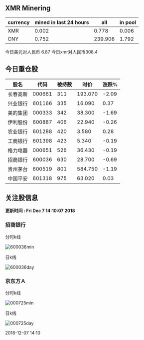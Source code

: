 ## XMR Minering

|currency|mined in last 24 hours|all|in pool|
|---|---|---|---|
|XMR|0.002|0.778|0.006|
|CNY|0.752|239.906|1.792|

今日美元对人民币 6.87	今日xmr对人民币308.4


## 今日重仓股 

|股名|代码|被持数|时价|涨跌%|
|---|---|---|---|---|
|长春高新|000661|311|193.070|-2.09|
|兴业银行|601166|335|16.090|0.37|
|美的集团|000333|342|38.300|-1.69|
|伊利股份|600887|406|22.940|-0.26|
|农业银行|601288|420|3.580|0.28|
|工商银行|601398|423|5.340|-0.19|
|格力电器|000651|526|36.430|-0.19|
|招商银行|600036|630|28.700|-0.69|
|贵州茅台|600519|801|584.750|-1.19|
|中国平安|601318|975|63.020|0.03|

## 关注股信息
**更新时间 : Fri Dec  7 14:10:07 2018**
### 招商银行 
分时k线

![600036min](http://image.sinajs.cn/newchart/min/n/sh600036.gif)

日k线

![600036day](http://image.sinajs.cn/newchart/daily/n/sh600036.gif)

### 京东方Ａ 
分时k线

![000725min](http://image.sinajs.cn/newchart/min/n/sz000725.gif)

日k线

![000725day](http://image.sinajs.cn/newchart/daily/n/sz000725.gif)

2018-12-07 14:10